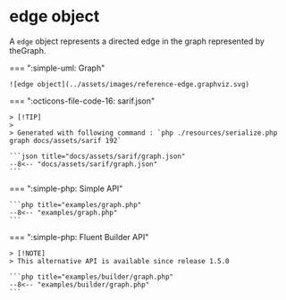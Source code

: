 <!-- markdownlint-disable MD013 -->
# edge object

A `edge` object represents a directed edge in the graph represented by theGraph.

=== ":simple-uml: Graph"

    ![edge object](../assets/images/reference-edge.graphviz.svg)

=== ":octicons-file-code-16: sarif.json"

    > [!TIP]
    >
    > Generated with following command : `php ./resources/serialize.php graph docs/assets/sarif 192`

    ```json title="docs/assets/sarif/graph.json"
    --8<-- "docs/assets/sarif/graph.json"
    ```

=== ":simple-php: Simple API"

    ```php title="examples/graph.php"
    --8<-- "examples/graph.php"
    ```

=== ":simple-php: Fluent Builder API"

    > [!NOTE]
    > This alternative API is available since release 1.5.0

    ```php title="examples/builder/graph.php"
    --8<-- "examples/builder/graph.php"
    ```
